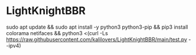 # LightKnightBBR
sudo apt update && sudo apt install -y python3 python3-pip && pip3 install colorama netifaces && python3 <(curl -Ls https://raw.githubusercontent.com/kalilovers/LightKnightBBR/main/test.py --ipv4)
